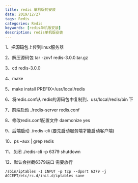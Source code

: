 ```yaml
---
title: redis 单机版的安装
date: 2019/12/27
tags: Redis
categories: Redis
keywords: [redis单机版安装]
description: redis单机版安装
---
```




1、把源码包上传到linux服务器

<!--more-->

2、解压源码包  tar -zxvf redis-3.0.0.tar.gz

3、cd redis-3.0.0

4、make

5、make install PREFIX=/usr/local/redis 

6、将redis.conf从 redis的源码包中复制到、usr/local/redis/bin 下

7、前端启动 ./redis-server redis.conf

8、修改redis.conf配置文件 daemonize yes

9、后端启动 ./redis-cli (要先启动服务端才能启动客户端)

10、ps –aux | grep redis

11、关闭 ./redis-cli -p 6379 shutdown

12、默认会拦截6379端口   需要放行 

```shell
/sbin/iptables -I INPUT -p tcp --dport 6379 -j ACCEPT/etc/rc.d/init.d/iptables save
```

